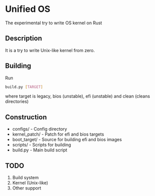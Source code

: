 # Unified OS
The experimental try to write OS kernel on Rust

## Description

It is a try to write Unix-like kernel from zero.

## Building

Run 
```bash
build.py [TARGET]
```
where target is legacy, bios (unstable), efi (unstable) and clean (cleans directories)

## Construction

- configs/ - Config directory
- kernel_patch/ - Patch for efi and bios targets
- boot_target/ - Source for building efi and bios images
- scripts/ - Scripts for building
- build.py - Main build script

## TODO

1. Build system
2. Kernel (Unix-like)
3. Other support

